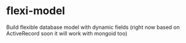 flexi-model
===========

Build flexible database model with dynamic fields (right now based on ActiveRecord soon it will work with mongoid too)